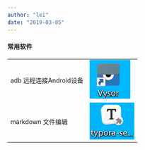 ```yaml
---
author: "lei"
date: "2019-03-05"
---
```




#### 常用软件

|                         |                                                              |
| ----------------------- | ------------------------------------------------------------ |
| adb 远程连接Android设备 | ![image-20211025113800172](imagers/image-20211025113800172.png) |
| markdown 文件编辑       | ![image-20211025113905517](imagers/image-20211025113905517.png) |

